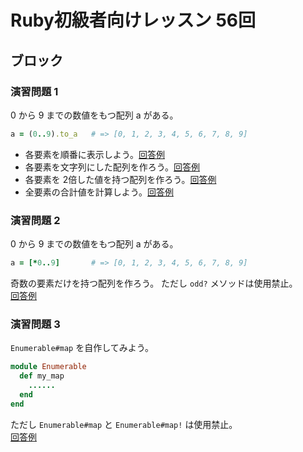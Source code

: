 # Ruby初級者向けレッスン 56回
## ブロック

### 演習問題 1
0 から 9 までの数値をもつ配列 a がある。
```ruby
a = (0..9).to_a   # => [0, 1, 2, 3, 4, 5, 6, 7, 8, 9]
```

* 各要素を順番に表示しよう。[回答例](https://github.com/higaki/learn_ruby_kansai_70/blob/master/ex1-1.rb)
* 各要素を文字列にした配列を作ろう。[回答例](https://github.com/higaki/learn_ruby_kansai_70/blob/master/ex1-2.rb)
* 各要素を 2倍した値を持つ配列を作ろう。[回答例](https://github.com/higaki/learn_ruby_kansai_70/blob/master/ex1-3.rb)
* 全要素の合計値を計算しよう。[回答例](https://github.com/higaki/learn_ruby_kansai_70/blob/master/ex1-4.rb)

### 演習問題 2
0 から 9 までの数値をもつ配列 a がある。
```ruby
a = [*0..9]       # => [0, 1, 2, 3, 4, 5, 6, 7, 8, 9]
```
奇数の要素だけを持つ配列を作ろう。
ただし `odd?` メソッドは使用禁止。  
[回答例](https://github.com/higaki/learn_ruby_kansai_70/blob/master/ex2.rb)

### 演習問題 3
`Enumerable#map` を自作してみよう。
```ruby
module Enumerable
  def my_map
    ......
  end
end
```
ただし `Enumerable#map` と `Enumerable#map!` は使用禁止。  
[回答例](https://github.com/higaki/learn_ruby_kansai_70/blob/master/ex3.rb)
